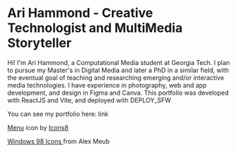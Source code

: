 # Ari Hammond - Creative Technologist and MultiMedia Storyteller

Hi! I'm Ari Hammond, a Computational Media student at Georgia Tech. I plan to pursue my Master's in Digital Media and later a PhD in a similar field, with the eventual goal of teaching and researching emerging and/or interactive media technologies. I have experience in photography, web and app development, and design in Figma and Canva. This portfolio was developed with ReactJS and Vite, and deployed with DEPLOY_SFW

You can see my portfolio here: link

<a target="_blank" href="https://icons8.com/icon/83195/menu">Menu</a> icon by <a target="_blank" href="https://icons8.com">Icons8</a>

<a target="_blank" href="https://win98icons.alexmeub.com/"> Windows 98 Icons </a> from Alex Meub